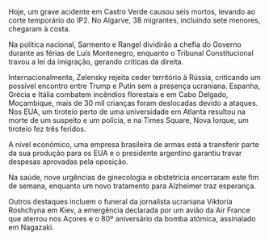 Hoje, um grave acidente em Castro Verde causou seis mortos, levando ao corte temporário do IP2. No Algarve, 38 migrantes, incluindo sete menores, chegaram à costa.

Na política nacional, Sarmento e Rangel dividirão a chefia do Governo durante as férias de Luís Montenegro, enquanto o Tribunal Constitucional travou a lei da imigração, gerando críticas da direita.

Internacionalmente, Zelensky rejeita ceder território à Rússia, criticando um possível encontro entre Trump e Putin sem a presença ucraniana. Espanha, Grécia e Itália combatem incêndios florestais e em Cabo Delgado, Moçambique, mais de 30 mil crianças foram deslocadas devido a ataques. Nos EUA, um tiroteio perto de uma universidade em Atlanta resultou na morte de um suspeito e um polícia, e na Times Square, Nova Iorque, um tiroteio fez três feridos.

A nível económico, uma empresa brasileira de armas está a transferir parte da sua produção para os EUA e o presidente argentino garantiu travar despesas aprovadas pela oposição.

Na saúde, nove urgências de ginecologia e obstetrícia encerraram este fim de semana, enquanto um novo tratamento para Alzheimer traz esperança.

Outros destaques incluem o funeral da jornalista ucraniana Viktoria Roshchyna em Kiev, a emergência declarada por um avião da Air France que aterrou nos Açores e o 80º aniversário da bomba atómica, assinalado em Nagazaki.